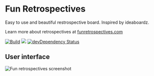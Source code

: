 # Fun Retrospectives
Easy to use and beautiful restrospective board. Inspired by ideaboardz. 

Learn more about retrospectives at [funretrospectives.com](http://funretrospectives.com)

[![Build](https://snap-ci.com/funretro/distributed/branch/master/build_image)](https://snap-ci.com/funretro/distributed/branch/master)
<a href="https://codeclimate.com/github/glauberramos/fireideaz"><img src="https://codeclimate.com/github/glauberramos/fireideaz/badges/gpa.svg" /></a>&nbsp;[![devDependency Status](https://david-dm.org/glauberramos/fireideaz/dev-status.svg)](https://david-dm.org/glauberramos/fireideaz#info=devDependencies)


## User interface

![Fun retrospectives screenshot](http://i.imgur.com/iY1zc2Y.png)
